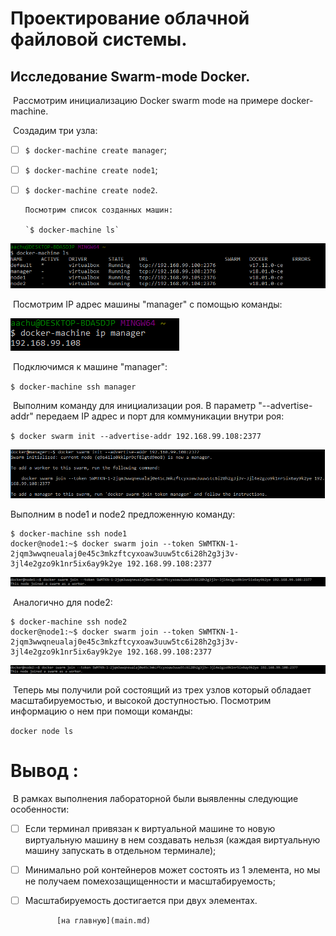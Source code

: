 # Проектирование облачной файловой системы.

## Исследование Swarm-mode Docker.

​	Рассмотрим инициализацию Docker swarm mode на примере docker-machine.

​	Создадим три узла:

- [ ] `$ docker-machine create manager`;

- [ ] `$ docker-machine create node1`;

- [ ] `$ docker-machine create node2`.

      Посмотрим список созданных машин:

      `$ docker-machine ls`

![laba2_4](laba2_4.PNG)

​	Посмотрим IP адрес машины "manager" с помощью команды:

![laba2_5](laba2_5.PNG)

​	Подключимся к машине "manager":

`$ docker-machine ssh manager`

​	Выполним команду для инициализации роя. В параметр "--advertise-addr" передаем IP адрес и порт для коммуникации внутри роя:

`$ docker swarm init --advertise-addr 192.168.99.108:2377`

![laba2_6](laba2_6.PNG)

Выполним в node1 и node2 предложенную команду:

```
$ docker-machine ssh node1
docker@node1:~$ docker swarm join --token SWMTKN-1-2jqm3wwqneualaj0e45c3mkzftcyxoaw3uuw5tc6i28h2g3j3v-3jl4e2gzo9k1nr5ix6ay9k2ye 192.168.99.108:2377
```

![laba2_7](laba2_7.PNG)

​	Аналогично для node2:

```
$ docker-machine ssh node2
docker@node1:~$ docker swarm join --token SWMTKN-1-2jqm3wwqneualaj0e45c3mkzftcyxoaw3uuw5tc6i28h2g3j3v-3jl4e2gzo9k1nr5ix6ay9k2ye 192.168.99.108:2377
```

![laba2_8](laba2_8.PNG)

​	Теперь мы получили рой состоящий из трех узлов который обладает масштабируемостью, и высокой доступностью. Посмотрим информацию о нем при помощи команды:

`docker node ls`

# Вывод :

​	В рамках выполнения лабораторной были выявленны следующие особенности:

- [ ] Если терминал привязан к виртуальной машине то новую виртуальную машину в нем создавать нельзя (каждая виртуальную машину запускать в отдельном терминале);

- [ ] Минимально рой контейнеров может состоять из 1 элемента, но мы не получаем помехозащищенности и масштабируемость;

- [ ] Масштабируемость достигается при двух элементах.

      ​       [на главную](main.md)  

